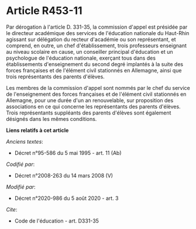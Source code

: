 # Article R453-11

Par dérogation à l'article D. 331-35, la commission d'appel est présidée par le directeur académique des services de
l'éducation nationale du Haut-Rhin agissant sur délégation du recteur d'académie ou son représentant, et comprend, en outre,
un chef d'établissement, trois professeurs enseignant au niveau scolaire en cause, un conseiller principal d'éducation et un
psychologue de l'éducation nationale, exerçant tous dans des établissements d'enseignement du second degré implantés à la
suite des forces françaises et de l'élément civil stationnés en Allemagne, ainsi que trois représentants des parents
d'élèves.

Les membres de la commission d'appel sont nommés par le chef du service de l'enseignement des forces françaises et de
l'élément civil stationnés en Allemagne, pour une durée d'un an renouvelable, sur proposition des associations en ce qui
concerne les représentants des parents d'élèves. Trois représentants suppléants des parents d'élèves sont également désignés
dans les mêmes conditions.

**Liens relatifs à cet article**

_Anciens textes_:

  - Décret n°95-586 du 5 mai 1995 - art. 11 (Ab)

_Codifié par_:

  - Décret n°2008-263 du 14 mars 2008 (V)

_Modifié par_:

  - Décret n°2020-986 du 5 août 2020 - art. 3

_Cite_:

  - Code de l'éducation - art. D331-35

